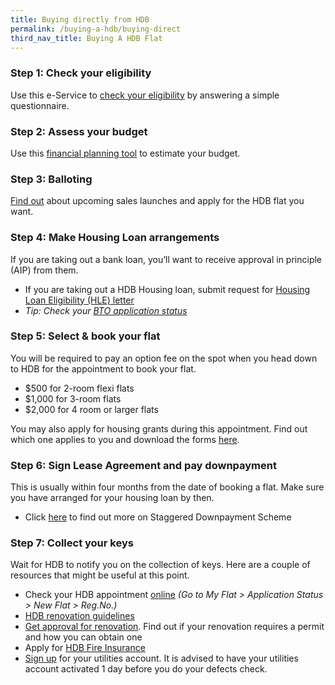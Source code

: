 ```yaml
---
title: Buying directly from HDB
permalink: /buying-a-hdb/buying-direct
third_nav_title: Buying A HDB Flat
---
```


### Step 1: Check your eligibility

Use this e-Service to [check your eligibility](https://services2.hdb.gov.sg/webapp/BP13EligCheck/BP13SHome?strSystem=CHECK
) by answering a simple questionnaire.

### Step 2: Assess your budget

Use this [financial planning tool](https://services2.hdb.gov.sg/webapp/BP13FINPLAN1/BP13J020) to estimate your budget.

### Step 3: Balloting 

[Find out](https://www.hdb.gov.sg/cs/infoweb/residential/buying-a-flat/new/bto-sbf) about upcoming sales launches and apply for the HDB flat you want.

### Step 4: Make Housing Loan arrangements

If you are taking out a bank loan, you’ll want to receive approval in principle (AIP) from them.
  - If you are taking out a HDB Housing loan, submit request for [Housing Loan Eligibility (HLE) letter](https://services2.hdb.gov.sg/webapp/BP27AWHLEApplication/BP27SHome)
  - *Tip: Check your [BTO application status](https://www.hdb.gov.sg/cs/infoweb/residential/buying-a-flat/new/application-status&rendermode=preview)*
  
### Step 5: Select & book your flat

You will be required to pay an option fee on the spot when you head down to HDB for the appointment to book your flat.
- $500 for 2-room flexi flats
- $1,000 for 3-room flats 
- $2,000 for 4 room or larger flats

You may also apply for housing grants during this appointment. Find out which one applies to you and download the forms [here](https://www.hdb.gov.sg/cs/infoweb/residential/buying-a-flat/new/cpf-housing-grants-for-hdb-flats).

### Step 6: Sign Lease Agreement and pay downpayment

This is usually within four months from the date of booking a flat. Make sure you have arranged for your housing loan by then.

- Click [here](https://www.hdb.gov.sg/cs/infoweb/residential/buying-a-flat/new/staggered-downpayment-scheme) to find out more on Staggered Downpayment Scheme

### Step 7: Collect your keys

Wait for HDB to notify you on the collection of keys. Here are a couple of resources that might be useful at this point.

- Check your HDB appointment [online](https://services2.hdb.gov.sg/webapp/SX05AWSPCP/SX05PSPCPLogin.jsp) *(Go to My Flat > Application Status > New Flat > Reg.No.)*
- [HDB renovation guidelines ](https://www.hdb.gov.sg/cs/infoweb/residential/living-in-an-hdb-flat/renovation&rendermode=preview)
- [Get approval for renovation](https://www.hdb.gov.sg/cs/infoweb/residential/living-in-an-hdb-flat/renovation/applying-for-approval). Find out if your renovation requires a permit and how you can obtain one
- Apply for [HDB Fire Insurance](https://www.hdb.gov.sg/cs/infoweb/residential/living-in-an-hdb-flat/fire-insurance)
- [Sign up](https://www.spgroup.com.sg/home) for your utilities account. It is advised to have your utilities account activated 1 day before you do your defects check.

